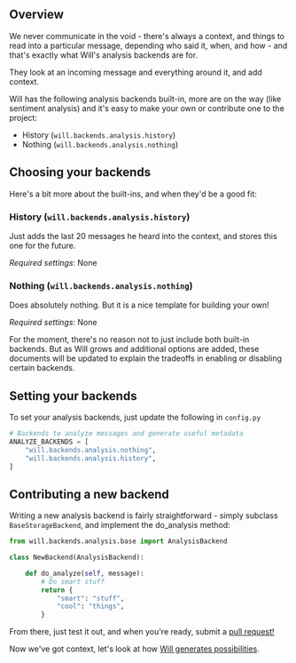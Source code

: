 
## Overview
We never communicate in the void - there's always a context, and things to read into a particular message, depending who said it, when, and how - and that's exactly what Will's analysis backends are for.  

They look at an incoming message and everything around it, and add context.

Will has the following analysis backends built-in, more are on the way (like sentiment analysis) and it's easy to make your own or contribute one to the project:

- History (`will.backends.analysis.history`)
- Nothing (`will.backends.analysis.nothing`)


## Choosing your backends


Here's a bit more about the built-ins, and when they'd be a good fit:

### History (`will.backends.analysis.history`)

Just adds the last 20 messages he heard into the context, and stores this one for the future. 

*Required settings*: None


### Nothing (`will.backends.analysis.nothing`)

Does absolutely nothing.  But it is a nice template for building your own!

*Required settings*: None


For the moment, there's no reason not to just include both built-in backends.  But as Will grows and additional options are added, these documents will be updated to explain the tradeoffs in enabling or disabling certain backends.

## Setting your backends

To set your analysis backends, just update the following in `config.py`

```python
# Backends to analyze messages and generate useful metadata
ANALYZE_BACKENDS = [
    "will.backends.analysis.nothing",
    "will.backends.analysis.history",
]
```


## Contributing a new backend

Writing a new analysis backend is fairly straightforward - simply subclass `BaseStorageBackend`, and implement the do_analysis method:


```python
from will.backends.analysis.base import AnalysisBackend

class NewBackend(AnalysisBackend):

    def do_analyze(self, message):
        # Do smart stuff
        return {
            "smart": "stuff",
            "cool": "things",
        }

```

From there, just test it out, and when you're ready, submit a [pull request!](https://github.com/skoczen/will/pulls)

Now we've got context, let's look at how [Will generates possibilities](/backends/generation).